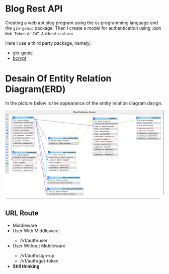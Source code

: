 # Blog Rest API

Creating a web api blog program using the `Go` programming language and the `gin-gonic` package.
Then I create a model for authentication using `JSON Web Token` or `JWT Authentication`

Here I use a third party package, namely:
- [gin-gonic](https://github.com/gin-gonic/gin)
- [bcrypt](https://golang.org/x/crypto/bcrypt)

# Desain Of Entity Relation Diagram(ERD)

In the picture below is the appearance of the entity relation diagram design.

<img src="desain-blog-db.png">

## URL Route

<ul>
    <li>Middleware</li>
    <li>User With Middleware</li>
    <ul>
        <li>/v1/auth/user</li>
    </ul>
    <li>User Without Middleware</li>
    <ul>
        <li>/v1/auth/sign-up</li>
        <li>/v1/auth/get-token</li>
    </ul>
    <li><b>Still thinking</b></li>
</ul>